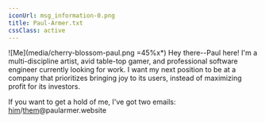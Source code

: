 ```yaml
---
iconUrl: msg_information-0.png
title: Paul-Armer.txt
cssClass: active
---
```


![Me](media/cherry-blossom-paul.png =45%x*) Hey there--Paul here! I'm a multi-discipline artist, avid table-top gamer, and professional software engineer currently looking for work. I want my next position to be at a company that prioritizes bringing joy to its users, instead of maximizing profit for its investors. 

If you want to get a hold of me, I've got two emails: [him](mailto:him@paularmer.website)/[them](mailto:them@paularmer.website)@paularmer.website
